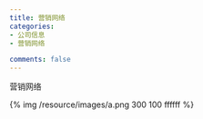 ```yaml
---
title: 营销网络
categories:
- 公司信息
- 营销网络

comments: false
---
```

营销网络

{% img  /resource/images/a.png 300 100 ffffff %}